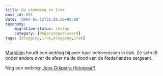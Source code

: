 ```yaml
---
title: De stemming in Irak
post_id: 681
date: '2004-05-12T21:26:55+00:00'
taxonomy:
    migration-status: review
    category: [Ongecategoriseerd]
tags: [blogging,irak,blogging,irak]
---
```

[Marjolein](http://mayos.web-log.nl/) houdt een weblog bij over haar belevenissen in Irak. Ze schrijft onder andere over de sfeer na de dood van de Nederlandse sergeant.

Nog een weblog: [Jens Grijpstra (fotograaf)](http://www.20six.nl/jtinirak)
